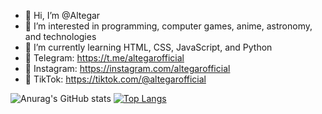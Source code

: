 - 👋 Hi, I’m @Altegar
- 👀 I’m interested in programming, computer games, anime, astronomy, and technologies 
- 🌱 I’m currently learning HTML, CSS, JavaScript, and Python
- 📱 Telegram: https://t.me/altegarofficial
- 📱 Instagram: https://instagram.com/altegarofficial
- 📱 TikTok: https://tiktok.com/@altegarofficial

![Anurag's GitHub stats](https://github-readme-stats.vercel.app/api?username=Altegar&show_icons=true&theme=cobalt2)
[![Top Langs](https://github-readme-stats.vercel.app/api/top-langs/?username=Altegar&theme=cobalt2)](https://github.com/anuraghazra/github-readme-stats)

<!---
Altegar/Altegar is a ✨ special ✨ repository because its `README.md` (this file) appears on your GitHub profile.
You can click the Preview link to take a look at your changes.
--->
